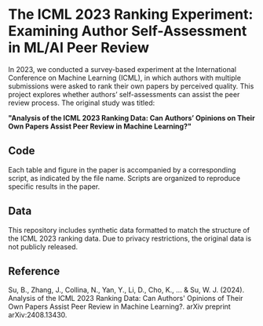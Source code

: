 # The ICML 2023 Ranking Experiment: Examining Author Self-Assessment in ML/AI Peer Review

In 2023, we conducted a survey-based experiment at the International Conference on Machine Learning (ICML), in which authors with multiple submissions were asked to rank their own papers by perceived quality. This project explores whether authors’ self-assessments can assist the peer review process. The original study was titled:

**"Analysis of the ICML 2023 Ranking Data: Can Authors’ Opinions on Their Own Papers Assist Peer Review in Machine Learning?"**

## Code

Each table and figure in the paper is accompanied by a corresponding script, as indicated by the file name. Scripts are organized to reproduce specific results in the paper.

## Data

This repository includes synthetic data formatted to match the structure of the ICML 2023 ranking data. Due to privacy restrictions, the original data is not publicly released.

## Reference
Su, B., Zhang, J., Collina, N., Yan, Y., Li, D., Cho, K., ... & Su, W. J. (2024). Analysis of the ICML 2023 Ranking Data: Can Authors' Opinions of Their Own Papers Assist Peer Review in Machine Learning?. arXiv preprint arXiv:2408.13430.
